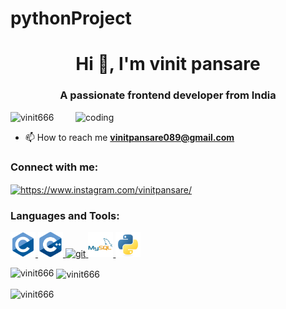 # pythonProject
<h1 align="center">Hi 👋, I'm vinit pansare</h1>
<h3 align="center">A passionate frontend developer from India</h3>

<img align="right" alt="coding"  width="400" src="https://th.bing.com/th/id/OIP.skRg0pz7ISavu6eMKwKg0wAAAA?pid=ImgDet&rs=1">

<p align="left"> <img src="https://komarev.com/ghpvc/?username=vinit666&label=Profile%20views&color=0e75b6&style=flat" alt="vinit666" /> </p>

- 📫 How to reach me **vinitpansare089@gmail.com**

<h3 align="left">Connect with me:</h3>
<p align="left">
<a href="https://instagram.com/https://www.instagram.com/vinitpansare/" target="blank"><img align="center" src="https://raw.githubusercontent.com/rahuldkjain/github-profile-readme-generator/master/src/images/icons/Social/instagram.svg" alt="https://www.instagram.com/vinitpansare/" height="30" width="40" /></a>
</p>

<h3 align="left">Languages and Tools:</h3>
<p align="left"> <a href="https://www.cprogramming.com/" target="_blank" rel="noreferrer"> <img src="https://raw.githubusercontent.com/devicons/devicon/master/icons/c/c-original.svg" alt="c" width="40" height="40"/> </a> <a href="https://www.w3schools.com/cpp/" target="_blank" rel="noreferrer"> <img src="https://raw.githubusercontent.com/devicons/devicon/master/icons/cplusplus/cplusplus-original.svg" alt="cplusplus" width="40" height="40"/> </a> <a href="https://git-scm.com/" target="_blank" rel="noreferrer"> <img src="https://www.vectorlogo.zone/logos/git-scm/git-scm-icon.svg" alt="git" width="40" height="40"/> </a> <a href="https://www.mysql.com/" target="_blank" rel="noreferrer"> <img src="https://raw.githubusercontent.com/devicons/devicon/master/icons/mysql/mysql-original-wordmark.svg" alt="mysql" width="40" height="40"/> </a> <a href="https://www.python.org" target="_blank" rel="noreferrer"> <img src="https://raw.githubusercontent.com/devicons/devicon/master/icons/python/python-original.svg" alt="python" width="40" height="40"/> </a> </p>

<p><img align="left" src="https://github-readme-stats.vercel.app/api/top-langs?username=vinit666&show_icons=true&locale=en&layout=compact" alt="vinit666" /></p>

<p>&nbsp;<img align="center" src="https://github-readme-stats.vercel.app/api?username=vinit666&show_icons=true&locale=en" alt="vinit666" /></p>

<p><img align="center" src="https://github-readme-streak-stats.herokuapp.com/?user=vinit666&" alt="vinit666" /></p>

